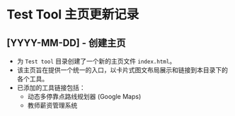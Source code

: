 # Test Tool 主页更新记录

## [YYYY-MM-DD] - 创建主页
- 为 `Test tool` 目录创建了一个新的主页文件 `index.html`。
- 该主页旨在提供一个统一的入口，以卡片式图文布局展示和链接到本目录下的各个工具。
- 已添加的工具链接包括：
    - 动态多停靠点路线规划器 (Google Maps)
    - 教师薪资管理系统